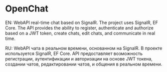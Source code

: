 # OpenChat

EN:
WebAPI real-time chat based on SignalR. The project uses SignalR, EF Core. The API provides the ability to register, authenticate and authorize based on a JWT token, create chats, edit chats, and communicate in real time.

RU:
WebAPI чата в реальном времени, основанном на SignalR. В проекте используется SignalR, EF Core. API предоставляет возможность регистрации, аутентификации и авторизации на основе JWT токена, создании чатов, редактировании чатов, и общения в реальном времени.
